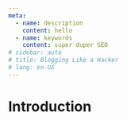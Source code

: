```yaml
---
meta:
  - name: description
    content: hello
  - name: keywords
    content: super duper SEO
# sidebar: auto
# title: Blogging Like a Hacker
# lang: en-US
---
```


# Introduction

